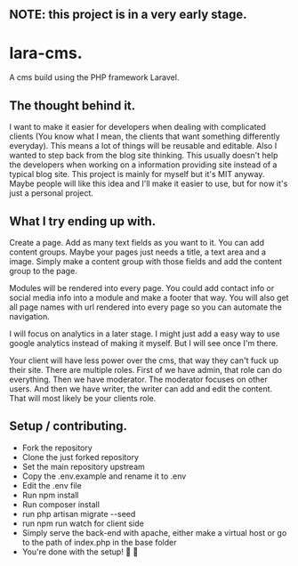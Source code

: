 ## NOTE: this project is in a very early stage.

# lara-cms.
A cms build using the PHP framework Laravel.

## The thought behind it.
I want to make it easier for developers when dealing with complicated clients (You know what I mean, the clients that want something differently everyday). This means a lot of things will be reusable and editable. Also I wanted to step back from the blog site thinking. This usually doesn't help the developers when working on a information providing site instead of a typical blog site. This project is mainly for myself but it's MIT anyway. Maybe people will like this idea and I'll make it easier to use, but for now it's just a personal project.

## What I try ending up with.
Create a page. Add as many text fields as you want to it. You can add content groups. Maybe your pages just needs a title, a text area and a image. Simply make a content group with those fields and add the content group to the page.

Modules will be rendered into every page. You could add contact info or social media info into a module and make a footer that way. You will also get all page names with url rendered into every page so you can automate the navigation.

I will focus on analytics in a later stage. I might just add a easy way to use google analytics instead of making it myself. But I will see once I'm there.

Your client will have less power over the cms, that way they can't fuck up their site. There are multiple roles. First of we have admin, that role can do everything. Then we have moderator. The moderator focuses on other users. And then we have writer, the writer can add and edit the content. That will most likely be your clients role.

## Setup / contributing.
- Fork the repository
- Clone the just forked repository
- Set the main repository upstream
- Copy the .env.example and rename it to .env
- Edit the .env file
- Run npm install
- Run composer install
- run php artisan migrate --seed
- run npm run watch for client side
- Simply serve the back-end with apache, either make a virtual host or go to the path of index.php in the base folder
- You're done with the setup! :tada: :rocket:
